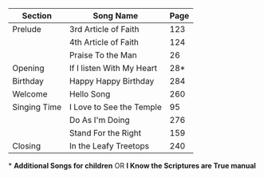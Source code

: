| Section      | Song Name                        | Page |
|--------------|----------------------------------|------|
| Prelude      | 3rd Article of Faith             | 123  |
|              | 4th Article of Faith             | 124  |
|              | Praise To the Man                | 26   |
| Opening      | If I listen With My Heart        | 28*  |
| Birthday     | Happy Happy Birthday             | 284  |
| Welcome      | Hello Song                       | 260  |
| Singing Time | I Love to See the Temple         | 95   |
|              | Do As I'm Doing                  | 276  |
|              | Stand For the Right              | 159  |
| Closing      | In the Leafy Treetops            | 240  |

\* **Additional Songs for children** OR **I Know the Scriptures are True manual**